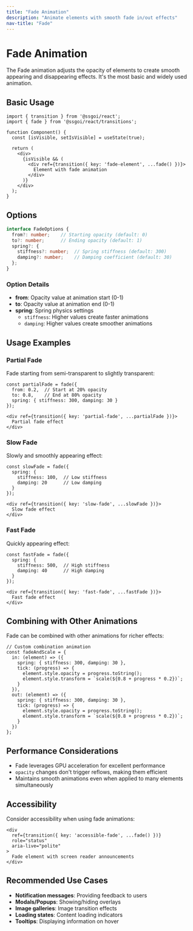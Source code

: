```yaml
---
title: "Fade Animation"
description: "Animate elements with smooth fade in/out effects"
nav-title: "Fade"
---
```


# Fade Animation

The Fade animation adjusts the opacity of elements to create smooth appearing and disappearing effects. It's the most basic and widely used animation.

## Basic Usage

```tsx
import { transition } from '@ssgoi/react';
import { fade } from '@ssgoi/react/transitions';

function Component() {
  const [isVisible, setIsVisible] = useState(true);
  
  return (
    <div>
      {isVisible && (
        <div ref={transition({ key: 'fade-element', ...fade() })}>
          Element with fade animation
        </div>
      )}
    </div>
  );
}
```

## Options

```typescript
interface FadeOptions {
  from?: number;    // Starting opacity (default: 0)
  to?: number;      // Ending opacity (default: 1)
  spring?: {
    stiffness?: number;  // Spring stiffness (default: 300)
    damping?: number;    // Damping coefficient (default: 30)
  };
}
```

### Option Details

- **from**: Opacity value at animation start (0-1)
- **to**: Opacity value at animation end (0-1)
- **spring**: Spring physics settings
  - `stiffness`: Higher values create faster animations
  - `damping`: Higher values create smoother animations

## Usage Examples

### Partial Fade

Fade starting from semi-transparent to slightly transparent:

```tsx
const partialFade = fade({
  from: 0.2,  // Start at 20% opacity
  to: 0.8,    // End at 80% opacity
  spring: { stiffness: 300, damping: 30 }
});

<div ref={transition({ key: 'partial-fade', ...partialFade })}>
  Partial fade effect
</div>
```

### Slow Fade

Slowly and smoothly appearing effect:

```tsx
const slowFade = fade({
  spring: { 
    stiffness: 100,  // Low stiffness
    damping: 20      // Low damping
  }
});

<div ref={transition({ key: 'slow-fade', ...slowFade })}>
  Slow fade effect
</div>
```

### Fast Fade

Quickly appearing effect:

```tsx
const fastFade = fade({
  spring: { 
    stiffness: 500,  // High stiffness
    damping: 40      // High damping
  }
});

<div ref={transition({ key: 'fast-fade', ...fastFade })}>
  Fast fade effect
</div>
```

## Combining with Other Animations

Fade can be combined with other animations for richer effects:

```tsx
// Custom combination animation
const fadeAndScale = {
  in: (element) => ({
    spring: { stiffness: 300, damping: 30 },
    tick: (progress) => {
      element.style.opacity = progress.toString();
      element.style.transform = `scale(${0.8 + progress * 0.2})`;
    }
  }),
  out: (element) => ({
    spring: { stiffness: 300, damping: 30 },
    tick: (progress) => {
      element.style.opacity = progress.toString();
      element.style.transform = `scale(${0.8 + progress * 0.2})`;
    }
  })
};
```

## Performance Considerations

- Fade leverages GPU acceleration for excellent performance
- `opacity` changes don't trigger reflows, making them efficient
- Maintains smooth animations even when applied to many elements simultaneously

## Accessibility

Consider accessibility when using fade animations:

```tsx
<div 
  ref={transition({ key: 'accessible-fade', ...fade() })}
  role="status"
  aria-live="polite"
>
  Fade element with screen reader announcements
</div>
```

## Recommended Use Cases

- **Notification messages**: Providing feedback to users
- **Modals/Popups**: Showing/hiding overlays
- **Image galleries**: Image transition effects
- **Loading states**: Content loading indicators
- **Tooltips**: Displaying information on hover